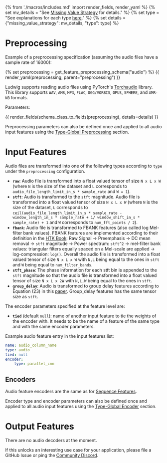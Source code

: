 {% from './macros/includes.md' import render_fields, render_yaml %}
{% set mv_details = "See [Missing Value Strategy](./input_features.md#missing-value-strategy) for details." %}
{% set type = "See explanations for each type [here](audio_features.md#audio-input-features-and-encoders)." %}
{% set details = {"missing_value_strategy": mv_details, "type": type} %}

# Preprocessing

Example of a preprocessing specification (assuming the audio files have a sample rate of 16000):

{% set preprocessing = get_feature_preprocessing_schema("audio") %}
{{ render_yaml(preprocessing, parent="preprocessing") }}

Ludwig supports reading audio files using PyTorch's [Torchaudio](https://pytorch.org/audio/stable/index.html) library. This library supports `WAV`, `AMB`, `MP3`, `FLAC`, `OGG/VORBIS`, `OPUS`, `SPHERE`, and `AMR-NB` formats.

Parameters:

{{ render_fields(schema_class_to_fields(preprocessing), details=details) }}

Preprocessing parameters can also be defined once and applied to all audio input features using the [Type-Global Preprocessing](../defaults.md#type-global-preprocessing) section.

# Input Features

Audio files are transformed into one of the following types according to `type` under the `preprocessing` configuration.

- **`raw`**: Audio file is transformed into a float valued tensor of size `N x L x W` (where `N` is the size of the dataset and `L` corresponds to `audio_file_length_limit_in_s * sample_rate` and `W = 1`).
- **`stft`**: Audio is transformed to the `stft` magnitude. Audio file is transformed into a float valued tensor of size `N x L x W` (where `N` is the size of the dataset, `L` corresponds to `ceil(audio_file_length_limit_in_s * sample_rate - window_length_in_s * sample_rate + 1/ window_shift_in_s * sample_rate) + 1` and `W` corresponds to `num_fft_points / 2`).
- **`fbank`**: Audio file is transformed to FBANK features (also called log Mel-filter bank values). FBANK features are implemented according to their definition in the [HTK Book](http://www.inf.u-szeged.hu/~tothl/speech/htkbook.pdf): Raw Signal -> Preemphasis -> DC mean removal -> `stft` magnitude -> Power spectrum: `stft^2` -> mel-filter bank values: triangular filters equally spaced on a Mel-scale are applied -> log-compression: `log()`. Overall the audio file is transformed into a float valued tensor of size `N x L x W` with `N,L` being equal to the ones in `stft` and `W` being equal to `num_filter_bands`.
- **`stft_phase`**: The phase information for each stft bin is appended to the `stft` magnitude so that the audio file is transformed into a float valued tensor of size `N x L x 2W` with `N,L,W` being equal to the ones in `stft`.
- **`group_delay`**: Audio is transformed to group delay features according to Equation (23) in this [paper](https://www.ias.ac.in/article/fullyext/sadh/036/05/0745-0782). Group_delay features has the same tensor size as `stft`.

The encoder parameters specified at the feature level are:

- **`tied`** (default `null`): name of another input feature to tie the weights of the encoder with. It needs to be the name of
a feature of the same type and with the same encoder parameters.

Example audio feature entry in the input features list:

```yaml
name: audio_column_name
type: audio
tied: null
encoder: 
    type: parallel_cnn
```

## Encoders

Audio feature encoders are the same as for [Sequence Features](../sequence_features#sequence-input-features-and-encoders).

Encoder type and encoder parameters can also be defined once and applied to all audio input features using the [Type-Global Encoder](../defaults.md#type-global-encoder) section.

# Output Features

There are no audio decoders at the moment.

If this unlocks an interesting use case for your application, please file a GitHub Issue or ping the
[Community Discord](https://discord.gg/CBgdrGnZjy).
